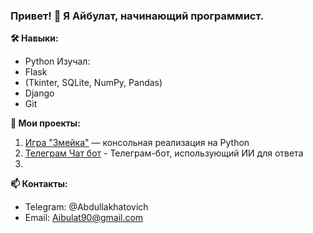 ### Привет! 👋 Я Айбулат, начинающий программист.

**🛠️ Навыки:**  
- Python
Изучал:
- Flask
- (Tkinter, SQLite, NumPy, Pandas)
- Django
- Git 

**🚀 Мои проекты:**  
1.  [Игра "Змейка"](https://github.com/Baizigitov/Snake.git) — консольная реализация на Python
2.  [Телеграм Чат бот](https://github.com/Baizigitov/Chatbot.git) -  Телеграм-бот, использующий ИИ для ответа
3.  

**📫 Контакты:**  
- Telegram: @Abdullakhatovich
- Email: Aibulat90@gmail.com  
